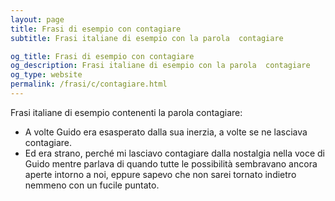 ```yaml
---
layout: page
title: Frasi di esempio con contagiare 
subtitle: Frasi italiane di esempio con la parola  contagiare

og_title: Frasi di esempio con contagiare 
og_description: Frasi italiane di esempio con la parola  contagiare
og_type: website
permalink: /frasi/c/contagiare.html
---
```


Frasi italiane di esempio contenenti la parola contagiare:


- A volte Guido era esasperato dalla sua inerzia, a volte se ne lasciava contagiare.
- Ed era strano, perché mi lasciavo contagiare dalla nostalgia nella voce di Guido mentre parlava di quando tutte le possibilità sembravano ancora aperte intorno a noi, eppure sapevo che non sarei tornato indietro nemmeno con un fucile puntato.
